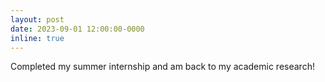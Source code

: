 ```yaml
---
layout: post
date: 2023-09-01 12:00:00-0000
inline: true
---
```


Completed my summer internship and am back to my academic research!
